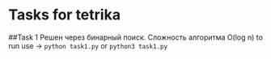 # Tasks for tetrika

##Task 1
Решен через бинарный поиск. Сложность алгоритма O(log n)
to run use -> `python task1.py` or `python3 task1.py`